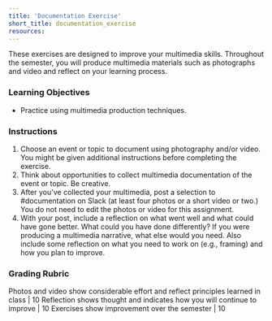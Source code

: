 ```yaml
---
title: 'Documentation Exercise'
short_title: documentation_exercise
resources:
---
```


These exercises are designed to improve your multimedia skills. Throughout the semester, you will produce multimedia materials such as photographs and video and reflect on your learning process.

### Learning Objectives

- Practice using multimedia production techniques.

### Instructions

1. Choose an event or topic to document using photography and/or video. You might be given additional instructions before completing the exercise.
2. Think about opportunities to collect multimedia documentation of the event or topic. Be creative.
3. After you've collected your multimedia, post a selection to #documentation on Slack (at least four photos or a short video or two.) You do not need to edit the photos or video for this assignment.
4. With your post, include a reflection on what went well and what could have gone better. What could you have done differently? If you were producing a multimedia narrative, what else would you need. Also include some reflection on what you need to work on (e.g., framing) and how you plan to improve.

### Grading Rubric

Photos and video show considerable effort and reflect principles learned in class | 10
Reflection shows thought and indicates how you will continue to improve | 10
Exercises show improvement over the semester | 10
